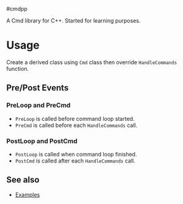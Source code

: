#cmdpp

A Cmd library for C++. Started for learning purposes.

# Usage

Create a derived class using `Cmd` class then override `HandleCommands` function.

## Pre/Post Events

### PreLoop and PreCmd
* `PreLoop` is called before command loop started.
* `PreCmd` is called before each `HandleCommands` call.

### PostLoop and PostCmd
* `PostLoop` is called when command loop finished.
* `PostCmd` is called after each `HandleCommands` call.

## See also
* [Examples](https://www.github.com/umtdg/cmppp/tree/master/examples)

